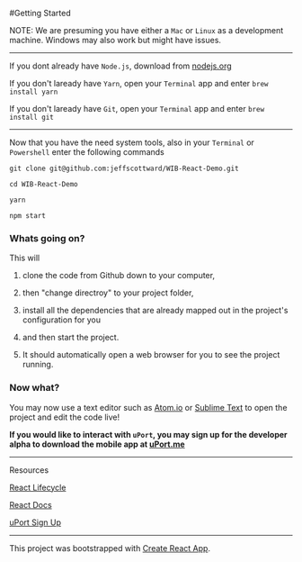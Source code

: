 #Getting Started

NOTE: We are presuming you have either a `Mac` or `Linux` as a development machine.
Windows may also work but might have issues.

------------------------

If you dont already have `Node.js`, download from [nodejs.org](nodejs.org)

If you don't laready have `Yarn`, open your `Terminal` app and enter `brew install yarn`

If you don't laready have `Git`, open your `Terminal` app and enter `brew install git`

------------------------


Now that you have the need system tools, also in your `Terminal` or `Powershell` enter the following commands

```
git clone git@github.com:jeffscottward/WIB-React-Demo.git

cd WIB-React-Demo

yarn

npm start

```

### Whats going on?

This will

1. clone the code from Github down to your computer,

2. then "change directroy" to your project folder,

3. install all the dependencies that are already mapped out in the project's configuration for you

4. and then start the project.

5. It should automatically open a web browser for you to see the project running.

### Now what?


You may now use a text editor such as [Atom.io](Atom.io) or [Sublime Text](https://www.sublimetext.com/) to open the project and edit the code live!

__If you would like to interact with `uPort`, you may sign up for the developer alpha to download the mobile app at [uPort.me](uport.me/signup)__

---------------------

Resources

[React Lifecycle](http://javascript.tutorialhorizon.com/2014/09/13/execution-sequence-of-a-react-components-lifecycle-methods/)

[React Docs](https://facebook.github.io/react/docs/hello-world.html)

[uPort Sign Up](uport.me/signup)

------------------------------------

This project was bootstrapped with [Create React App](https://github.com/facebookincubator/create-react-app).
